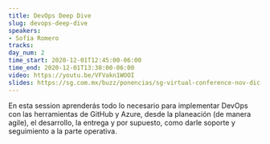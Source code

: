 ```yaml
---
title: DevOps Deep Dive
slug: devops-deep-dive
speakers: 
- Sofía Romero
tracks:
day_num: 2
time_start: 2020-12-01T12:45:00-06:00
time_end: 2020-12-01T13:30:00-06:00
video: https://youtu.be/VFVakn1WOOI
slides: https://sg.com.mx/buzz/ponencias/sg-virtual-conference-nov-dic-2020/devops-deep-dive
---
```


En esta session aprenderás todo lo necesario para implementar DevOps con las herramientas de GitHub y Azure, desde la planeación (de manera agile), el desarrollo, la entrega y por supuesto, como darle soporte y seguimiento a la parte operativa.

